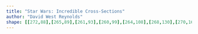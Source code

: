 ```yaml
---
title: "Star Wars: Incredible Cross-Sections"
author: "David West Reynolds"
shape: [[272,88],[265,89],[261,93],[260,99],[264,108],[268,130],[270,165],[269,194],[272,213],[272,234],[275,254],[275,285],[279,320],[280,375],[283,412],[282,421],[286,448],[288,501],[291,523],[293,571],[296,581],[296,613],[298,625],[300,683],[304,727],[306,783],[312,872],[316,990],[324,1105],[327,1198],[331,1254],[334,1359],[338,1397],[337,1411],[340,1416],[337,1435],[340,1498],[340,1538],[342,1548],[344,1594],[347,1605],[346,1613],[348,1620],[348,1652],[351,1677],[351,1697],[353,1703],[355,1745],[358,1753],[366,1758],[393,1756],[400,1753],[406,1746],[409,1734],[409,1681],[407,1660],[406,1607],[407,1500],[404,1390],[398,1313],[397,1240],[394,1204],[391,1084],[384,979],[382,881],[377,794],[376,746],[374,738],[374,712],[372,703],[368,637],[366,539],[362,495],[362,466],[360,450],[359,413],[357,406],[357,375],[355,367],[356,356],[354,333],[353,243],[352,215],[350,210],[352,207],[363,200],[363,191],[366,187],[385,186],[386,177],[379,170],[381,164],[393,148],[402,148],[404,146],[404,140],[401,131],[397,127],[384,121],[377,114],[371,112],[355,96],[343,91],[329,92],[313,88]]
---
```

